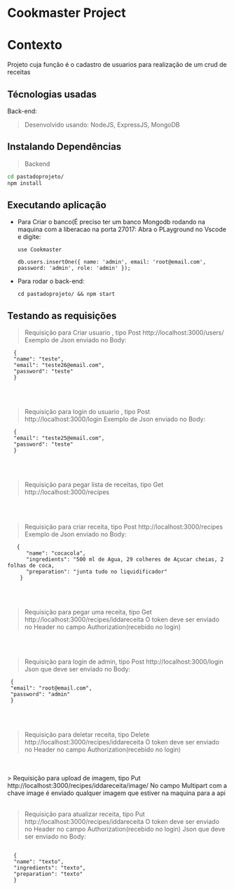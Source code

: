 
# Cookmaster Project

# Contexto
Projeto cuja função é o cadastro de usuarios para realização de um crud 
de receitas 

## Técnologias usadas

Back-end:
> Desenvolvido usando: NodeJS, ExpressJS, MongoDB


## Instalando Dependências

> Backend
```bash
cd pastadoprojeto/ 
npm install
``` 
## Executando aplicação


* Para Criar o banco(É preciso ter um banco Mongodb rodando na maquina com a
  liberacao na porta 27017:
  Abra o PLayground no Vscode e digite:

  ```
  use Cookmaster
  
  db.users.insertOne({ name: 'admin', email: 'root@email.com', password: 'admin', role: 'admin' });
  
  ```

* Para rodar o back-end:

  ```
  cd pastadoprojeto/ && npm start
  ```

## Testando as requisições

> Requisição para Criar usuario , tipo Post http://localhost:3000/users/
      Exemplo de Json enviado no Body:
      
  ``` 
    {
	"name": "teste",
	"email": "teste26@email.com",
	"password": "teste"
    }
  ```
<br>
<br> 
   
> Requisição para login do usuario , tipo Post http://localhost:3000/login
     Exemplo de Json enviado no Body:
  ```  
    {
	"email": "teste25@email.com",
	"password": "teste"
    }
  ```
<br>
<br>
  
> Requisição para pegar lista de receitas, tipo Get http://localhost:3000/recipes
<br>
<br>


> Requisição para  criar receita, tipo Post http://localhost:3000/recipes
      Exemplo de Json enviado no Body:
  ```   
     {
        "name": "cocacola",
        "ingredients": "500 ml de Agua, 29 colheres de Açucar cheias, 2 folhas de coca,
        "preparation": "junta tudo no liquidificador"
      }
  ```
<br>
<br>
     
>  Requisição para pegar uma receita, tipo Get http://localhost:3000/recipes/iddareceita
      O token deve ser enviado no Header no campo Authorization(recebido no login)

<br>
<br>
      
> Requisição para login de admin, tipo Post http://localhost:3000/login
      Json que deve ser enviado no Body:
   ```      
    {
	"email": "root@email.com",
	"password": "admin"
    }
  ``` 
<br>
<br>
  
> Requisição para deletar receita, tipo Delete http://localhost:3000/recipes/iddareceita
      O token deve ser enviado no Header no campo Authorization(recebido no login)

<br>
<br>
> Requisição para upload de imagem, tipo Put http://localhost:3000/recipes/iddareceita/image/
      No campo Multipart com a chave image é enviado qualquer imagem que estiver na maquina para a api
<br>
<br>
      
> Requisição para atualizar receita, tipo Put http://localhost:3000/recipes/iddareceita
      O token deve ser enviado no Header no campo Authorization(recebido no login)
      Json que deve ser enviado no Body:
  ``` 
      
    {
	"name": "texto",
	"ingredients": "texto",
	"preparation": "texto"
    }
 ``` 

<br>
<br>

            
